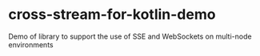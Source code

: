 # cross-stream-for-kotlin-demo
Demo of library to support the use of SSE and WebSockets on multi-node environments